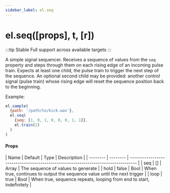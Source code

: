 ```yaml
---
sidebar_label: el.seq
---
```


# el.seq([props], t, [r])

:::tip Stable
Full support across available targets
:::

A simple signal sequencer. Receives a sequence of values from the `seq` property
and steps through them on each rising edge of an incoming pulse train. Expects at least
one child, the pulse train to trigger the next step of the sequence. An optional second
child may be provided: another control signal (pulse train) whose rising edge will reset
the sequence position back to the beginning.

Example:
```js
el.sample(
  {path: '/path/to/kick.wav'},
  el.seq(
    {seq: [1, 0, 1, 0, 0, 0, 1, 1]},
    el.train(2)
  )
)
```

#### Props

| Name     | Default  | Type   | Description                                                              |
| -------- | -------- | --------------------------------------------------------------------------------- |
| seq      | []       | Array  | The sequence of values to generate                                       |
| hold     | false    | Bool   | When true, continues to output the sequence value until the next trigger |
| loop     | true     | Bool   | When true, sequence repeats, looping from end to start, indefinitely     |


